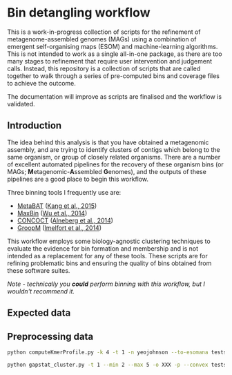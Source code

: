 # Bin detangling workflow

This is a work-in-progress collection of scripts for the refinement of metagenome-assembled genomes (MAGs) using a combination of emergent self-organising maps (ESOM) and machine-learning algorithms. This is not intended to work as a single all-in-one package, as there are too many stages to refinement that require user intervention and judgement calls. Instead, this repository is a collection of scripts that are called together to walk through a series of pre-computed bins and coverage files to achieve the outcome.

The documentation will improve as scripts are finalised and the workflow is validated.

## Introduction

The idea behind this analysis is that you have obtained a metagenomic assembly, and are trying to identify clusters of contigs which belong to the same organism, or group of closely related organisms. There are a number of excellent automated pipelines for the recovery of these organism bins (or MAGs; **M**etagenomic-**A**ssembled **G**enomes), and the outputs of these pipelines are a good place to begin this workflow.

Three binning tools I frequently use are:

* [MetaBAT](https://bitbucket.org/berkeleylab/metabat) ([Kang et al., 2015](https://peerj.com/articles/1165/))
* [MaxBin](https://sourceforge.net/projects/maxbin/) ([Wu et al., 2014](https://microbiomejournal.biomedcentral.com/articles/10.1186/2049-2618-2-26))
* [CONCOCT](https://github.com/BinPro/CONCOCT) ([Alneberg et al., 2014](https://www.ncbi.nlm.nih.gov/pubmed/25218180))
* [GroopM](https://github.com/Ecogenomics/GroopM) ([Imelfort et al., 2014](https://www.ncbi.nlm.nih.gov/pmc/articles/PMC4183954/))

This workflow employs some biology-agnostic clustering techniques to evaluate the evidence for bin formation and membership and is not intended as a replacement for any of these tools. These scripts are for refining problematic bins and ensuring the quality of bins obtained from these software suites.

*Note - technically you **could** perform binning with this workflow, but I wouldn't recommend it.*

## Expected data


## Preprocessing data


```bash
python computeKmerProfile.py -k 4 -t 1 -n yeojohnson --to-esomana tests/kmer.input.chomp1500.fna

python gapstat_cluster.py -t 1 --min 2 --max 5 -o XXX -p --convex tests/kmer.input.chomp1500.tsv
```
